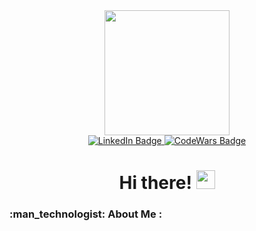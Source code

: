 <div id="header" align="center">
  <img src="https://media4.giphy.com/media/5eLDrEaRGHegx2FeF2/giphy.gif?cid=ecf05e47gr7nbqqfq3z1qvri7jcbb7qlf7wk8p9x2u0kg2j5&rid=giphy.gif&ct=s" width="200"/>
</div>
<div id="badges" align="center">
  <a href="https://www.linkedin.com/in/jamesserra4/">
    <img src="https://img.shields.io/badge/LinkedIn-blue?style=for-the-badge&logo=linkedin&logoColor=white" alt="LinkedIn Badge"/>
  </a>
  <a href="https://www.codewars.com/users/James_Serra">
    <img src="https://img.shields.io/badge/CodeWars-red?style=for-the-badge&logo=codewars&logoColor=white" alt="CodeWars Badge"/>
  </a>
</div>
<!--<img src="https://komarev.com/ghpvc/?username=Jamesserra&style=flat-square&color=blue" alt=""/>-->
<h1 align="center">
  Hi there!
  <img src="https://media.giphy.com/media/hvRJCLFzcasrR4ia7z/giphy.gif" width="30px"/>
</h1>
<h3>
:man_technologist: About Me :
</h3>
<!-- 
- 🔭 I’m currently working on ...
- 🌱 I’m currently learning ...
- 📫 How to reach me: [![Linkedin Badge](https://img.shields.io/badge/-jamesserra4-blue?style=flat&logo=Linkedin&logoColor=white)](https://www.linkedin.com/in/jamesserra4/)
- ⚡ Fun fact: ... -->

